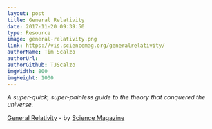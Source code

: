 ```yaml
---
layout: post
title: General Relativity
date: 2017-11-20 09:39:50
type: Resource
image: general-relativity.png
link: https://vis.sciencemag.org/generalrelativity/
authorName: Tim Scalzo
authorUrl:
authorGithub: TJScalzo
imgWidth: 800
imgHeight: 1000
---
```


_A super-quick, super-painless guide to the theory that conquered the universe._



[General Relativity](https://vis.sciencemag.org/generalrelativity/) - by [Science Magazine](http://www.sciencemag.org)
